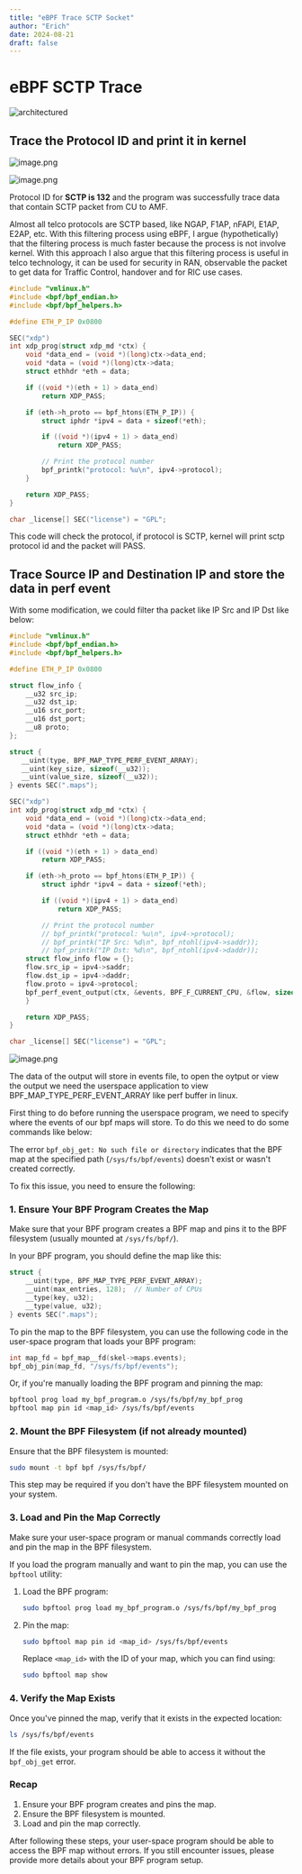 ```yaml
---
title: "eBPF Trace SCTP Socket"
author: "Erich"
date: 2024-08-21
draft: false
---
```


# eBPF SCTP Trace

![architectured](/content/documentation/ebpf-sctp-tracing/image.png)

## Trace the Protocol ID and print it in kernel

![image.png](/content/documentation/ebpf-sctp-tracing/image1.png)

![image.png](/content/documentation/ebpf-sctp-tracing/image2.png)

Protocol ID for **SCTP is 132** and the program was successfully trace data that contain SCTP packet from CU to AMF.

Almost all telco protocols are SCTP based, like NGAP, F1AP, nFAPI, E1AP, E2AP, etc. With this filtering process using eBPF, I argue (hypothetically) that the filtering process is much faster because the process is not involve kernel. With this approach I also argue that this filtering process is useful in telco technology, it can be used for security in RAN, observable the packet to get data for Traffic Control, handover and for RIC use cases.

```c
#include "vmlinux.h"
#include <bpf/bpf_endian.h>
#include <bpf/bpf_helpers.h>

#define ETH_P_IP 0x0800

SEC("xdp")
int xdp_prog(struct xdp_md *ctx) {
    void *data_end = (void *)(long)ctx->data_end;
    void *data = (void *)(long)ctx->data;
    struct ethhdr *eth = data;

    if ((void *)(eth + 1) > data_end)
        return XDP_PASS;

    if (eth->h_proto == bpf_htons(ETH_P_IP)) {
        struct iphdr *ipv4 = data + sizeof(*eth);

        if ((void *)(ipv4 + 1) > data_end)
            return XDP_PASS;

        // Print the protocol number
        bpf_printk("protocol: %u\n", ipv4->protocol);
    }

    return XDP_PASS;
}

char _license[] SEC("license") = "GPL";
```

This code will check the protocol, if protocol is SCTP, kernel will print sctp protocol id and the packet will PASS.

## Trace Source IP and Destination IP and store the data in perf event

With some modification, we could filter tha packet like IP Src and IP Dst like below:

```c
#include "vmlinux.h"
#include <bpf/bpf_endian.h>
#include <bpf/bpf_helpers.h>

#define ETH_P_IP 0x0800

struct flow_info {
    __u32 src_ip;
    __u32 dst_ip;
    __u16 src_port;
    __u16 dst_port;
    __u8 proto;
};

struct {
   __uint(type, BPF_MAP_TYPE_PERF_EVENT_ARRAY);
   __uint(key_size, sizeof(__u32));
   __uint(value_size, sizeof(__u32));
} events SEC(".maps");

SEC("xdp")
int xdp_prog(struct xdp_md *ctx) {
    void *data_end = (void *)(long)ctx->data_end;
    void *data = (void *)(long)ctx->data;
    struct ethhdr *eth = data;

    if ((void *)(eth + 1) > data_end)
        return XDP_PASS;

    if (eth->h_proto == bpf_htons(ETH_P_IP)) {
        struct iphdr *ipv4 = data + sizeof(*eth);

        if ((void *)(ipv4 + 1) > data_end)
            return XDP_PASS;

        // Print the protocol number
        // bpf_printk("protocol: %u\n", ipv4->protocol);
        // bpf_printk("IP Src: %d\n", bpf_ntohl(ipv4->saddr));
        // bpf_printk("IP Dst: %d\n", bpf_ntohl(ipv4->daddr));
	struct flow_info flow = {};
	flow.src_ip = ipv4->saddr;
	flow.dst_ip = ipv4->daddr;
	flow.proto = ipv4->protocol;
	bpf_perf_event_output(ctx, &events, BPF_F_CURRENT_CPU, &flow, sizeof(flow));
    }

    return XDP_PASS;
}

char _license[] SEC("license") = "GPL";

```

![image.png](/content/documentation/ebpf-sctp-tracing/image3.png)

The data of the output will store in events file, to open the oytput or view the output we need the userspace application to view BPF_MAP_TYPE_PERF_EVENT_ARRAY like perf buffer in linux.

First thing to do before running the userspace program, we need to specify where the events of our bpf maps will store. To do this we need to do some commands like below:

The error `bpf_obj_get: No such file or directory` indicates that the BPF map at the specified path (`/sys/fs/bpf/events`) doesn't exist or wasn't created correctly.

To fix this issue, you need to ensure the following:

### 1. Ensure Your BPF Program Creates the Map

Make sure that your BPF program creates a BPF map and pins it to the BPF filesystem (usually mounted at `/sys/fs/bpf/`).

In your BPF program, you should define the map like this:

```c
struct {
    __uint(type, BPF_MAP_TYPE_PERF_EVENT_ARRAY);
    __uint(max_entries, 128);  // Number of CPUs
    __type(key, u32);
    __type(value, u32);
} events SEC(".maps");

```

To pin the map to the BPF filesystem, you can use the following code in the user-space program that loads your BPF program:

```c
int map_fd = bpf_map__fd(skel->maps.events);
bpf_obj_pin(map_fd, "/sys/fs/bpf/events");
```

Or, if you're manually loading the BPF program and pinning the map:

```bash
bpftool prog load my_bpf_program.o /sys/fs/bpf/my_bpf_prog
bpftool map pin id <map_id> /sys/fs/bpf/events
```

### 2. Mount the BPF Filesystem (if not already mounted)

Ensure that the BPF filesystem is mounted:

```bash
sudo mount -t bpf bpf /sys/fs/bpf/
```

This step may be required if you don't have the BPF filesystem mounted on your system.

### 3. Load and Pin the Map Correctly

Make sure your user-space program or manual commands correctly load and pin the map in the BPF filesystem.

If you load the program manually and want to pin the map, you can use the `bpftool` utility:

1. Load the BPF program:

    ```bash
    sudo bpftool prog load my_bpf_program.o /sys/fs/bpf/my_bpf_prog
    ```

2. Pin the map:

    ```bash
    sudo bpftool map pin id <map_id> /sys/fs/bpf/events
    ```

    Replace `<map_id>` with the ID of your map, which you can find using:

    ```bash
    sudo bpftool map show
    ```


### 4. Verify the Map Exists

Once you've pinned the map, verify that it exists in the expected location:

```bash
ls /sys/fs/bpf/events
```

If the file exists, your program should be able to access it without the `bpf_obj_get` error.

### Recap

1. Ensure your BPF program creates and pins the map.
2. Ensure the BPF filesystem is mounted.
3. Load and pin the map correctly.

After following these steps, your user-space program should be able to access the BPF map without errors. If you still encounter issues, please provide more details about your BPF program setup.
